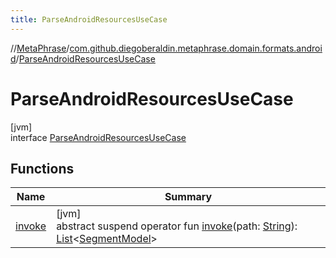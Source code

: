 ```yaml
---
title: ParseAndroidResourcesUseCase
---
```

//[MetaPhrase](../../../index.html)/[com.github.diegoberaldin.metaphrase.domain.formats.android](../index.html)/[ParseAndroidResourcesUseCase](index.html)



# ParseAndroidResourcesUseCase



[jvm]\
interface [ParseAndroidResourcesUseCase](index.html)



## Functions


| Name | Summary |
|---|---|
| [invoke](invoke.html) | [jvm]<br>abstract suspend operator fun [invoke](invoke.html)(path: [String](https://kotlinlang.org/api/latest/jvm/stdlib/kotlin/-string/index.html)): [List](https://kotlinlang.org/api/latest/jvm/stdlib/kotlin.collections/-list/index.html)&lt;[SegmentModel](../../com.github.diegoberaldin.metaphrase.domain.project.data/-segment-model/index.html)&gt; |

